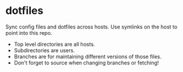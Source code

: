 dotfiles
========

Sync config files and dotfiles across hosts. Use symlinks on the host
to point into this repo.

* Top level directories are all hosts. 
* Subdirectories are users.
* Branches are for maintaining different versions of those files.
* Don't forget to source when changing branches or fetching!
